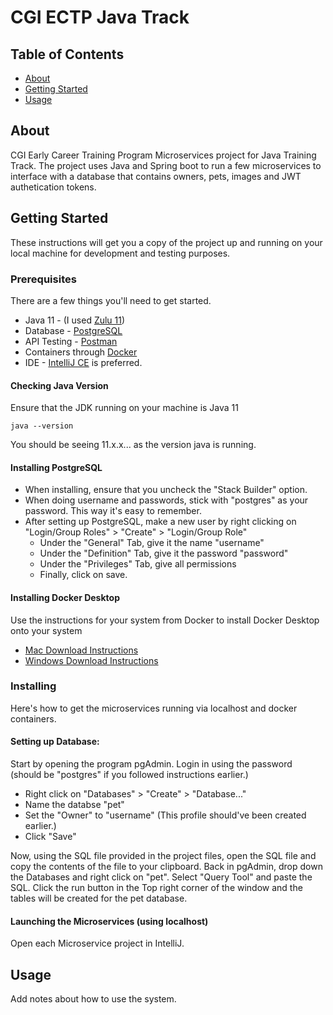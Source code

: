 # CGI ECTP Java Track 

## Table of Contents

- [About](#about)
- [Getting Started](#getting_started)
- [Usage](#usage)

## About <a name = "about"></a>

CGI Early Career Training Program Microservices project for Java Training Track. The project uses Java and Spring boot to run a few microservices to interface with a database that contains owners, pets, images and JWT authetication tokens. 

## Getting Started <a name = "getting_started"></a>

These instructions will get you a copy of the project up and running on your local machine for development and testing purposes.

### Prerequisites

There are a few things you'll need to get started.
- Java 11 - (I used [Zulu 11](https://www.azul.com/downloads/?version=java-11-lts&package=jdk))
- Database - [PostgreSQL](https://www.postgresql.org/download/)
- API Testing - [Postman](https://www.postman.com/downloads/)
- Containers through [Docker](https://www.docker.com/products/docker-desktop)
- IDE - [IntelliJ CE](https://www.jetbrains.com/idea/download/#section=windows) is preferred. 

#### Checking Java Version
Ensure that the JDK running on your machine is Java 11
```
java --version
```
You should be seeing 11.x.x... as the version java is running. 

#### Installing PostgreSQL
- When installing, ensure that you uncheck the "Stack Builder" option. 
- When doing username and passwords, stick with "postgres" as your password. This way it's easy to remember.
- After setting up PostgreSQL, make a new user by right clicking on "Login/Group Roles" > "Create" > "Login/Group Role" 
    - Under the "General" Tab, give it the name "username" 
    - Under the "Definition" Tab, give it the password "password"
    - Under the "Privileges" Tab, give all permissions
    - Finally, click on save. 

#### Installing Docker Desktop
Use the instructions for your system from Docker to install Docker Desktop onto your system
- [Mac Download Instructions](https://docs.docker.com/desktop/mac/install/)
- [Windows Download Instructions](https://docs.docker.com/desktop/windows/install/)

### Installing

Here's how to get the microservices running via localhost and docker containers. 

#### Setting up Database:
Start by opening the program pgAdmin. Login in using the password (should be "postgres" if you followed instructions earlier.)
- Right click on "Databases" > "Create" > "Database..."
- Name the databse "pet"
- Set the "Owner" to "username" (This profile should've been created earlier.)
- Click "Save"

Now, using the SQL file provided in the project files, open the SQL file and copy the contents of the file to your clipboard. 
Back in pgAdmin, drop down the Databases and right click on "pet". Select "Query Tool" and paste the SQL. Click the run button in the Top right corner of the window and the tables will be created for the pet database. 

#### Launching the Microservices (using localhost)
Open each Microservice project in IntelliJ. 

## Usage <a name = "usage"></a>

Add notes about how to use the system.
